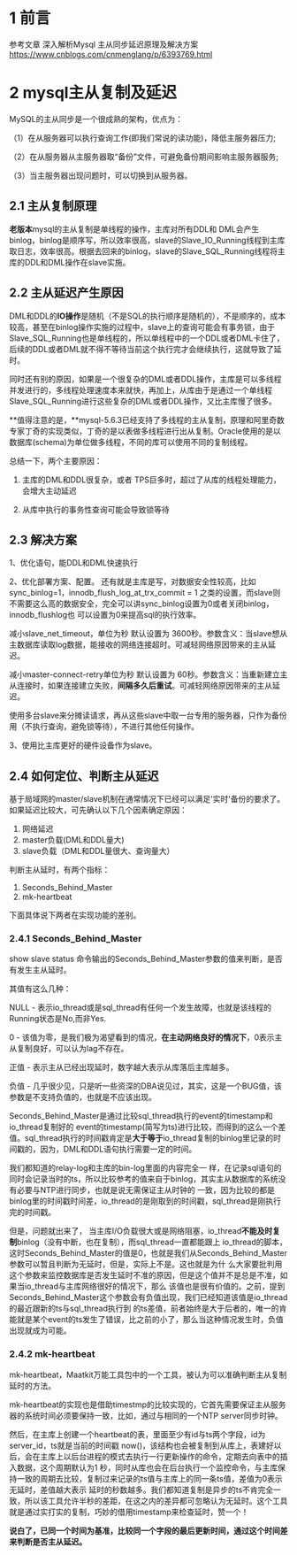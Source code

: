 # 1 前言
参考文章   深入解析Mysql 主从同步延迟原理及解决方案     https://www.cnblogs.com/cnmenglang/p/6393769.html

# 2 mysql主从复制及延迟
MySQL的主从同步是一个很成熟的架构，优点为：

（1）在从服务器可以执行查询工作(即我们常说的读功能)，降低主服务器压力;

（2）在从服务器从主服务器取“备份”文件，可避免备份期间影响主服务器服务;

（3）当主服务器出现问题时，可以切换到从服务器。

## 2.1 主从复制原理
**老版本**mysql的主从复制是单线程的操作，主库对所有DDL和 DML会产生binlog，binlog是顺序写，所以效率很高，slave的Slave_IO_Running线程到主库取日志，效率很高。根据去回来的binlog，slave的Slave_SQL_Running线程将主库的DDL和DML操作在slave实施。

## 2.2 主从延迟产生原因
DML和DDL的**IO操作**是随机（不是SQL的执行顺序是随机的），不是顺序的，成本较高，甚至在binlog操作实施的过程中，slave上的查询可能会有事务锁，由于Slave_SQL_Running也是单线程的，所以单线程中的一个DDL或者DML卡住了，后续的DDL或者DML就不得不等待当前这个执行完才会继续执行，这就导致了延时。

同时还有别的原因，如果是一个很复杂的DML或者DDL操作，主库是可以多线程并发进行的，多线程处理速度本来就快，再加上，从库由于是通过一个单线程Slave_SQL_Running进行这些复杂的DML或者DDL操作，又比主库慢了很多。

**值得注意的是，**mysql-5.6.3已经支持了多线程的主从复制，原理和阿里奇数专家丁奇的实现类似，丁奇的是以表做多线程进行出从复制。Oracle使用的是以数据库(schema)为单位做多线程，不同的库可以使用不同的复制线程。

总结一下，两个主要原因：

1. 主库的DML和DDL很复杂，或者 TPS巨多时，超过了从库的线程处理能力，会增大主动延迟

2. 从库中执行的事务性查询可能会导致锁等待

## 2.3 解决方案
1、优化语句，能DDL和DML快速执行

2、优化部署方案、配置。
还有就是主库是写，对数据安全性较高，比如 sync_binlog=1，innodb_flush_log_at_trx_commit = 1 之类的设置，而slave则不需要这么高的数据安全，完全可以讲sync_binlog设置为0或者关闭binlog，innodb_flushlog也 可以设置为0来提高sql的执行效率。

减小slave_net_timeout，单位为秒 默认设置为 3600秒。参数含义：当slave想从主数据库读取log数据，能接收的网络连接超时。可减轻网络原因带来的主从延迟。

减小master-connect-retry单位为秒 默认设置为 60秒。参数含义：当重新建立主从连接时，如果连接建立失败，**间隔多久后重试**。可减轻网络原因带来的主从延迟。

使用多台slave来分摊读请求，再从这些slave中取一台专用的服务器，只作为备份用（不执行查询，避免锁等待），不进行其他任何操作。

3、使用比主库更好的硬件设备作为slave。

## 2.4 如何定位、判断主从延迟
基于局域网的master/slave机制在通常情况下已经可以满足'实时'备份的要求了。如果延迟比较大，可先确认以下几个因素确定原因： 
1. 网络延迟
2. master负载(DML和DDL量大)
3. slave负载（DML和DDL量很大、查询量大）

判断主从延时，有两个指标：
1. Seconds_Behind_Master
2. mk-heartbeat

下面具体说下两者在实现功能的差别。

### 2.4.1 Seconds_Behind_Master
show slave status 命令输出的Seconds_Behind_Master参数的值来判断，是否有发生主从延时。

其值有这么几种：

NULL - 表示io_thread或是sql_thread有任何一个发生故障，也就是该线程的Running状态是No,而非Yes.

0 - 该值为零，是我们极为渴望看到的情况，**在主动网络良好的情况下**，0表示主从复制良好，可以认为lag不存在。

正值 - 表示主从已经出现延时，数字越大表示从库落后主库越多。

负值 - 几乎很少见，只是听一些资深的DBA说见过，其实，这是一个BUG值，该参数是不支持负值的，也就是不应该出现。

Seconds_Behind_Master是通过比较sql_thread执行的event的timestamp和io_thread复制好的 event的timestamp(简写为ts)进行比较，而得到的这么一个差值。sql_thread执行的时间戳肯定是**大于等于**io_thread复制的binlog里记录的时间戳的，因为，DML和DDL语句执行需要一定的时间。

我们都知道的relay-log和主库的bin-log里面的内容完全一 样，在记录sql语句的同时会记录当时的ts，所以比较参考的值来自于binlog，其实主从数据库的系统没有必要与NTP进行同步，也就是说无需保证主从时钟的 一致，因为比较的都是binlog里的时间戳时间差，io_thread的是刚取到的时间戳，sql_thread是刚执行完的时间戳。

但是，问题就出来了， 当主库I/O负载很大或是网络阻塞，io_thread**不能及时复制**binlog（没有中断，也在复制），而sql_thread一直都能跟上 io_thread的脚本，这时Seconds_Behind_Master的值是0，也就是我们从Seconds_Behind_Master参数可以暂且判断为无延时，但是，实际上不是。这也就是为什 么大家要批判用这个参数来监控数据库是否发生延时不准的原因，但是这个值并不是总是不准，如果当io_thread与主库网络很好的情况下，那么 该值也是很有价值的。之前，提到 Seconds_Behind_Master这个参数会有负值出现，我们已经知道该值是io_thread的最近跟新的ts与sql_thread执行到 的ts差值，前者始终是大于后者的，唯一的肯能就是某个event的ts发生了错误，比之前的小了，那么当这种情况发生时，负值出现就成为可能。

### 2.4.2 mk-heartbeat
mk-heartbeat，Maatkit万能工具包中的一个工具，被认为可以准确判断主从复制延时的方法。

mk-heartbeat的实现也是借助timestmp的比较实现的，它首先需要保证主从服务器的系统时间必须要保持一致，比如，通过与相同的一个NTP server同步时钟。

然后，在主库上创建一个heartbeat的表，里面至少有id与ts两个字段，id为server_id，ts就是当前的时间戳 now()，该结构也会被复制到从库上，表建好以后，会在主库上以后台进程的模式去执行一行更新操作的命令，定期去向表中的插入数据，这个周期默认为1 秒，同时从库也会在后台执行一个监控命令，与主库保持一致的周期去比较，复制过来记录的ts值与主库上的同一条ts值，差值为0表示无延时，差值越大表示 延时的秒数越多。我们都知道复制是异步的ts不肯完全一致，所以该工具允许半秒的差距，在这之内的差异都可忽略认为无延时。这个工具就是通过实打实的复制，巧妙的借用timestamp来检查延时，赞一个！

**说白了，已同一个时间为基准，比较同一个字段的最后更新时间，通过这个时间差来判断是否主从延迟。**
